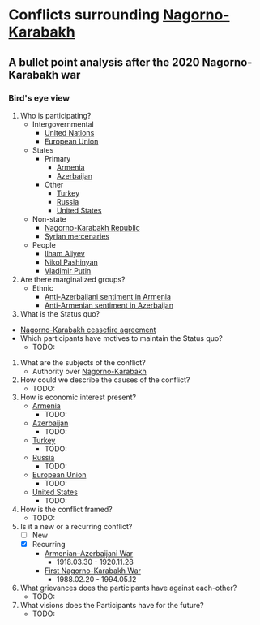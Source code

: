 # Conflicts surrounding [Nagorno-Karabakh](https://en.wikipedia.org/wiki/Nagorno-Karabakh)

## A bullet point analysis after the 2020 Nagorno-Karabakh war

### Bird's eye view

1. Who is participating?
    - Intergovernmental
      - [United Nations](https://en.wikipedia.org/wiki/United_Nations)
      - [European Union](https://en.wikipedia.org/wiki/European_Union)
    - States
      - Primary
        - [Armenia](https://en.wikipedia.org/wiki/Armenia)
        - [Azerbaijan](https://en.wikipedia.org/wiki/Azerbaijan)
      - Other
        - [Turkey](https://en.wikipedia.org/wiki/Turkey)
        - [Russia](https://en.wikipedia.org/wiki/Russia)
        - [United States](https://en.wikipedia.org/wiki/United_States)
    - Non-state
      - [Nagorno-Karabakh Republic](https://en.wikipedia.org/wiki/Republic_of_Artsakh)
      - [Syrian mercenaries](./Participants/Syrian_mercenaries/)
    - People
      - [Ilham Aliyev](https://en.wikipedia.org/wiki/Ilham_Aliyev)
      - [Nikol Pashinyan](https://en.wikipedia.org/wiki/Nikol_Pashinyan)
      - [Vladimir Putin](https://en.wikipedia.org/wiki/Vladimir_Putin)
1. Are there marginalized groups?
    - Ethnic
      - [Anti-Azerbaijani sentiment in Armenia](https://en.wikipedia.org/wiki/Anti-Azerbaijani_sentiment_in_Armenia)
      - [Anti-Armenian sentiment in Azerbaijan](https://en.wikipedia.org/wiki/Anti-Armenian_sentiment_in_Azerbaijan)
1. What is the Status quo?
  - [Nagorno-Karabakh ceasefire agreement](https://en.wikipedia.org/wiki/2020_Nagorno-Karabakh_ceasefire_agreement)
  - Which participants have motives to maintain the Status quo?
    - TODO:
1. What are the subjects of the conflict?
    - Authority over [Nagorno-Karabakh](https://en.wikipedia.org/wiki/Nagorno-Karabakh)
1. How could we describe the causes of the conflict?
    - TODO:
1. How is economic interest present?
    - [Armenia](https://en.wikipedia.org/wiki/Armenia)
      - TODO:
    - [Azerbaijan](https://en.wikipedia.org/wiki/Azerbaijan)
      - TODO:
    - [Turkey](https://en.wikipedia.org/wiki/Turkey)
      - TODO:
    - [Russia](https://en.wikipedia.org/wiki/Russia)
      - TODO:
    - [European Union](https://en.wikipedia.org/wiki/European_Union)
      - TODO:
    - [United States](https://en.wikipedia.org/wiki/United_States)
      - TODO:
1. How is the conflict framed?
    - TODO:
1. Is it a new or a recurring conflict?
    - [ ] New
    - [X] Recurring
      - [Armenian–Azerbaijani War](https://en.wikipedia.org/wiki/Armenian%E2%80%93Azerbaijani_War)
        - 1918.03.30 - 1920.11.28
      - [First Nagorno-Karabakh War](https://en.wikipedia.org/wiki/First_Nagorno-Karabakh_War)
        - 1988.02.20 - 1994.05.12
1. What grievances does the participants have against each-other?
    - TODO:
1. What visions does the Participants have for the future?
    - TODO:
